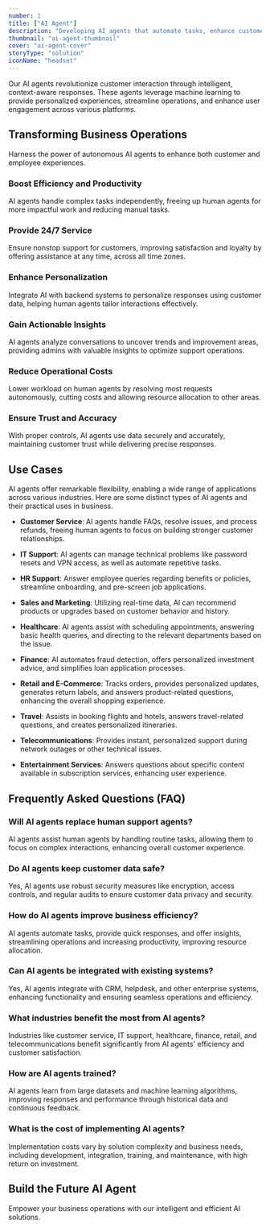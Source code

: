 ```yaml
---
number: 1
title: ["AI Agent"]
description: "Developing AI agents that automate tasks, enhance customer experiences, and improve operational efficiency."
thumbnail: "ai-agent-thumbnail"
cover: "ai-agent-cover"
storyType: "solution"
iconName: "headset"
---
```


Our AI agents revolutionize customer interaction through intelligent, context-aware responses. These agents leverage machine learning to provide personalized experiences, streamline operations, and enhance user engagement across various platforms.

## Transforming Business Operations

Harness the power of autonomous AI agents to enhance both customer and employee experiences.

### Boost Efficiency and Productivity

AI agents handle complex tasks independently, freeing up human agents for more impactful work and reducing manual tasks.

### Provide 24/7 Service

Ensure nonstop support for customers, improving satisfaction and loyalty by offering assistance at any time, across all time zones.

### Enhance Personalization

Integrate AI with backend systems to personalize responses using customer data, helping human agents tailor interactions effectively.

### Gain Actionable Insights

AI agents analyze conversations to uncover trends and improvement areas, providing admins with valuable insights to optimize support operations.

### Reduce Operational Costs

Lower workload on human agents by resolving most requests autonomously, cutting costs and allowing resource allocation to other areas.

### Ensure Trust and Accuracy

With proper controls, AI agents use data securely and accurately, maintaining customer trust while delivering precise responses.

## Use Cases

AI agents offer remarkable flexibility, enabling a wide range of applications across various industries. Here are some distinct types of AI agents and their practical uses in business.

- **Customer Service**: AI agents handle FAQs, resolve issues, and process refunds, freeing human agents to focus on building stronger customer relationships.

- **IT Support**: AI agents can manage technical problems like password resets and VPN access, as well as automate repetitive tasks.

- **HR Support**: Answer employee queries regarding benefits or policies, streamline onboarding, and pre-screen job applications.

- **Sales and Marketing**: Utilizing real-time data, AI can recommend products or upgrades based on customer behavior and history.

- **Healthcare**: AI agents assist with scheduling appointments, answering basic health queries, and directing to the relevant departments based on the issue.

- **Finance**: AI automates fraud detection, offers personalized investment advice, and simplifies loan application processes.

- **Retail and E-Commerce**: Tracks orders, provides personalized updates, generates return labels, and answers product-related questions, enhancing the overall shopping experience.

- **Travel**: Assists in booking flights and hotels, answers travel-related questions, and creates personalized itineraries.

- **Telecommunications**: Provides instant, personalized support during network outages or other technical issues.

- **Entertainment Services**: Answers questions about specific content available in subscription services, enhancing user experience.

## Frequently Asked Questions (FAQ)

### Will AI agents replace human support agents?

AI agents assist human agents by handling routine tasks, allowing them to focus on complex interactions, enhancing overall customer experience.

### Do AI agents keep customer data safe?

Yes, AI agents use robust security measures like encryption, access controls, and regular audits to ensure customer data privacy and security.

### How do AI agents improve business efficiency?

AI agents automate tasks, provide quick responses, and offer insights, streamlining operations and increasing productivity, improving resource allocation.

### Can AI agents be integrated with existing systems?

Yes, AI agents integrate with CRM, helpdesk, and other enterprise systems, enhancing functionality and ensuring seamless operations and efficiency.

### What industries benefit the most from AI agents?

Industries like customer service, IT support, healthcare, finance, retail, and telecommunications benefit significantly from AI agents' efficiency and customer satisfaction.

### How are AI agents trained?

AI agents learn from large datasets and machine learning algorithms, improving responses and performance through historical data and continuous feedback.

### What is the cost of implementing AI agents?

Implementation costs vary by solution complexity and business needs, including development, integration, training, and maintenance, with high return on investment.

## Build the Future AI Agent

Empower your business operations with our intelligent and efficient AI solutions.


